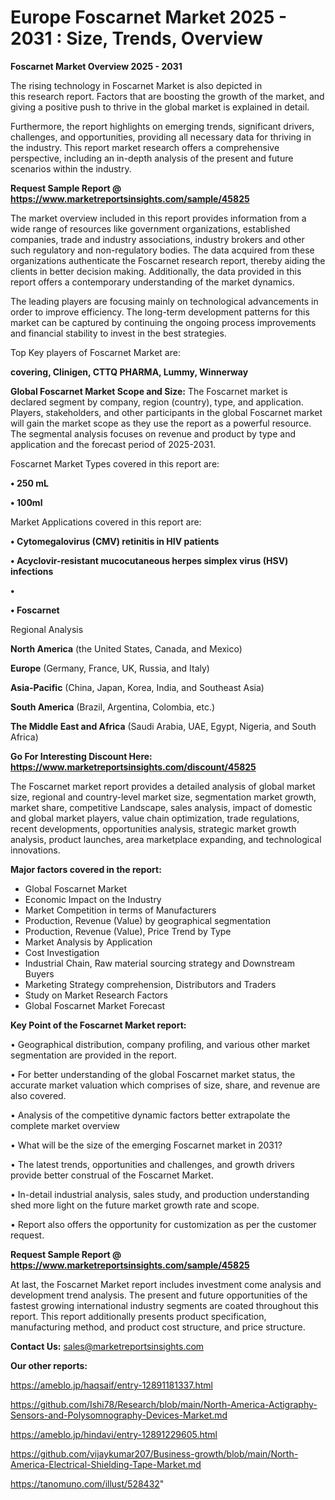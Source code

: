 # Europe Foscarnet Market 2025 - 2031 : Size, Trends, Overview

<Strong> Foscarnet Market Overview 2025 - 2031</strong>

The rising technology in Foscarnet Market is also depicted in this research report. Factors that are boosting the growth of the market, and giving a positive push to thrive in the global market is explained in detail.

Furthermore, the report highlights on emerging trends, significant drivers, challenges, and opportunities, providing all necessary data for thriving in the industry. This report market research offers a comprehensive perspective, including an in-depth analysis of the present and future scenarios within the industry.

<strong>Request Sample Report @ <a href=https://www.marketreportsinsights.com/sample/45825>https://www.marketreportsinsights.com/sample/45825</a></strong>

The market overview included in this report provides information from a wide range of resources like government organizations, established companies, trade and industry associations, industry brokers and other such regulatory and non-regulatory bodies. The data acquired from these organizations authenticate the Foscarnet research report, thereby aiding the clients in better decision making. Additionally, the data provided in this report offers a contemporary understanding of the market dynamics.

The leading players are focusing mainly on technological advancements in order to improve efficiency. The long-term development patterns for this market can be captured by continuing the ongoing process improvements and financial stability to invest in the best strategies.

Top Key players of Foscarnet Market are:

<strong>covering, Clinigen, CTTQ PHARMA, Lummy, Winnerway</strong>

<strong><b>Global Foscarnet Market Scope and Size:</b></strong>
The Foscarnet market is declared segment by company, region (country), type, and application. Players, stakeholders, and other participants in the global Foscarnet market will gain the market scope as they use the report as a powerful resource. The segmental analysis focuses on revenue and product by type and application and the forecast period of 2025-2031.

Foscarnet Market Types covered in this report are:

<strong>•  250 mL

•  100ml</strong>

Market Applications covered in this report are:

<strong>•  Cytomegalovirus (CMV) retinitis in HIV patients

•  Acyclovir-resistant mucocutaneous herpes simplex virus (HSV) infections

•  

•  Foscarnet</strong> 

Regional Analysis

<strong>North America</strong> (the United States, Canada, and Mexico)

<strong>Europe</strong> (Germany, France, UK, Russia, and Italy)

<strong>Asia-Pacific</strong> (China, Japan, Korea, India, and Southeast Asia)

<strong>South America</strong> (Brazil, Argentina, Colombia, etc.)

<strong>The Middle East and Africa</strong> (Saudi Arabia, UAE, Egypt, Nigeria, and South Africa)

<strong>Go For Interesting Discount Here: <a href=https://www.marketreportsinsights.com/discount/45825>https://www.marketreportsinsights.com/discount/45825</a></strong>

The Foscarnet market report provides a detailed analysis of global market size, regional and country-level market size, segmentation market growth, market share, competitive Landscape, sales analysis, impact of domestic and global market players, value chain optimization, trade regulations, recent developments, opportunities analysis, strategic market growth analysis, product launches, area marketplace expanding, and technological innovations.

<strong><b>Major factors covered in the report:</b></strong>
<ul>
  <li>Global Foscarnet Market </li>
  <li>Economic Impact on the Industry</li>
  <li>Market Competition in terms of Manufacturers</li>
  <li>Production, Revenue (Value) by geographical segmentation</li>
  <li>Production, Revenue (Value), Price Trend by Type</li>
  <li>Market Analysis by Application</li>
  <li>Cost Investigation</li>
  <li>Industrial Chain, Raw material sourcing strategy and Downstream Buyers</li>
  <li>Marketing Strategy comprehension, Distributors and Traders</li>
  <li>Study on Market Research Factors</li>
  <li>Global Foscarnet Market Forecast</li>
</ul>

<strong><b>Key Point of the Foscarnet Market report:</b></strong>

• Geographical distribution, company profiling, and various other market segmentation are provided in the report.

• For better understanding of the global Foscarnet market status, the accurate market valuation which comprises of size, share, and revenue are also covered.

• Analysis of the competitive dynamic factors better extrapolate the complete market overview

• What will be the size of the emerging Foscarnet market in 2031?

• The latest trends, opportunities and challenges, and growth drivers provide better construal of the Foscarnet Market.

• In-detail industrial analysis, sales study, and production understanding shed more light on the future market growth rate and scope.

• Report also offers the opportunity for customization as per the customer request.

<strong>Request Sample Report @ <a href=https://www.marketreportsinsights.com/sample/45825>https://www.marketreportsinsights.com/sample/45825</a></strong>

At last, the Foscarnet Market report includes investment come analysis and development trend analysis. The present and future opportunities of the fastest growing international industry segments are coated throughout this report. This report additionally presents product specification, manufacturing method, and product cost structure, and price structure.

<strong>Contact Us:</strong>
sales@marketreportsinsights.com

<strong>Our other reports:</strong>

<a href=https://ameblo.jp/haqsaif/entry-12891181337.html>https://ameblo.jp/haqsaif/entry-12891181337.html</a>

<a href=https://github.com/Ishi78/Research/blob/main/North-America-Actigraphy-Sensors-and-Polysomnography-Devices-Market.md>https://github.com/Ishi78/Research/blob/main/North-America-Actigraphy-Sensors-and-Polysomnography-Devices-Market.md</a>

<a href=https://ameblo.jp/hindavi/entry-12891229605.html>https://ameblo.jp/hindavi/entry-12891229605.html</a>

<a href=https://github.com/vijaykumar207/Business-growth/blob/main/North-America-Electrical-Shielding-Tape-Market.md>https://github.com/vijaykumar207/Business-growth/blob/main/North-America-Electrical-Shielding-Tape-Market.md</a>

<a href=https://tanomuno.com/illust/528432>https://tanomuno.com/illust/528432</a>"
